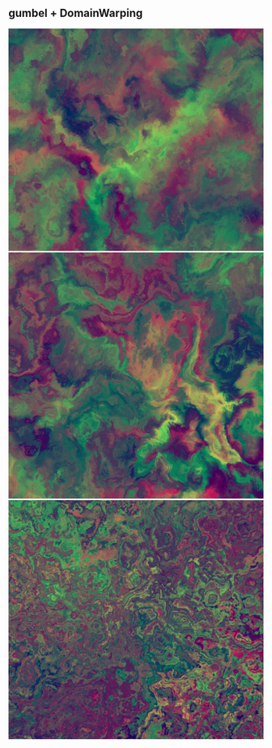 ## gumbel + DomainWarping
![](https://github.com/thu0x31/gumbel_DW/blob/main/shadertoy13.png?raw=true)
![](https://github.com/thu0x31/gumbel_DW/blob/main/shadertoy9.png?raw=true)
![](https://github.com/thu0x31/gumbel_DW/blob/main/shadertoy7.png?raw=true)
